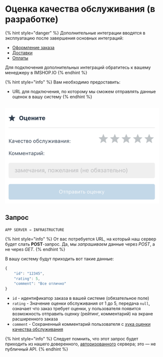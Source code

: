 # Оценка качества обслуживания (в разработке)

{% hint style="danger" %}
Дополнительные интеграции вводятся в эксплуатацию после завершения основных интеграций:

* [Оформление заказа](../../oformlenie-zakaza.-dostavki-oplaty/order.md)
* [Доставки](../../oformlenie-zakaza.-dostavki-oplaty/deliveries.md)
* [Оплаты](../../oformlenie-zakaza.-dostavki-oplaty/payments.md)

Для подключения дополнительных интеграций обратитесь к вашему менеджеру в IMSHOP.IO
{% endhint %}

{% hint style="info" %}
Вам необходимо предоставить:

* URL для подключения, по которому мы сможем отправлять данные оценок в вашу систему
{% endhint %}

## ![](<../../../.gitbook/assets/image (6).png>)

## Запрос

`APP SERVER → INFRASTRUCTURE`

{% hint style="info" %}
От вас потребуется URL, на который наш сервер будет слать **POST**-запрос. Да, мы _запрашиваем_ данные через _POST_, а не через _GET_.
{% endhint %}

В вашу систему будут приходить вот такие данные:

```javascript
{
    "id": "12345",
    "rating": 5,
    "comment": "Все отлично"
}
```

* `id` - идентификатор заказа в вашей системе (обязательное поле)
* `rating` - Значение оценки обслуживания от 1 до 5, передача `null`, означает что заказ требует оценки, у пользователя появится возможность отправить оценку (рейтинг, комментарий) на экране расширенного заказа
* `comment` - Сохраненный комментарий пользователя с [хука оценки качества обслуживания](ocenka-kachestva-obsluzhivaniya-v-razrabotke.md)

{% hint style="info" %}
Следует помнить, что этот запрос будет приходить из нашего доверенного, [авторизованного](../../general.md#avtorizaciya-api) сервера; это — не публичный API.
{% endhint %}
